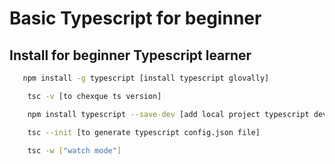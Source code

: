 # Basic Typescript for beginner


## Install for beginner Typescript learner

```bash
   npm install -g typescript [install typescript glovally]

    tsc -v [to chexque ts version]

    npm install typescript --save-dev [add local project typescript dev dependency]

    tsc --init [to generate typescript config.json file]

    tsc -w ["watch mode"]
```
    
